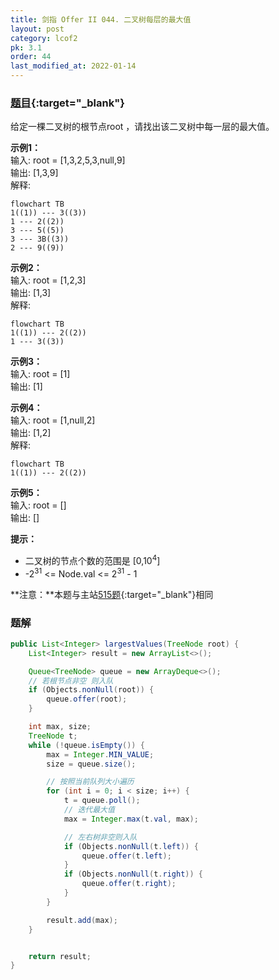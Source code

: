 ```yaml
---
title: 剑指 Offer II 044. 二叉树每层的最大值
layout: post
category: lcof2
pk: 3.1
order: 44
last_modified_at: 2022-01-14
---
```


### [题目](https://leetcode.cn/problems/hPov7L/){:target="_blank"}

给定一棵二叉树的根节点root ，请找出该二叉树中每一层的最大值。

**示例1：**  
输入: root = [1,3,2,5,3,null,9]  
输出: [1,3,9]  
解释:

```mermaid
flowchart TB
1((1)) --- 3((3))
1 --- 2((2))
3 --- 5((5))
3 --- 3B((3))
2 --- 9((9))
```

**示例2：**  
输入: root = [1,2,3]  
输出: [1,3]  
解释:

```mermaid
flowchart TB
1((1)) --- 2((2))
1 --- 3((3))
```

**示例3：**  
输入: root = [1]  
输出: [1]

**示例4：**  
输入: root = [1,null,2]  
输出: [1,2]  
解释:

```mermaid
flowchart TB
1((1)) --- 2((2))
```

**示例5：**  
输入: root = []  
输出: []

**提示：**
- 二叉树的节点个数的范围是 [0,10<sup>4</sup>]
- -2<sup>31</sup> <= Node.val <= 2<sup>31</sup> - 1

**注意：**本题与主站[515题](https://leetcode.cn/problems/find-largest-value-in-each-tree-row/){:target="_blank"}相同

### 题解

```java
public List<Integer> largestValues(TreeNode root) {
    List<Integer> result = new ArrayList<>();

    Queue<TreeNode> queue = new ArrayDeque<>();
    // 若根节点非空 则入队
    if (Objects.nonNull(root)) {
        queue.offer(root);
    }

    int max, size;
    TreeNode t;
    while (!queue.isEmpty()) {
        max = Integer.MIN_VALUE;
        size = queue.size();

        // 按照当前队列大小遍历
        for (int i = 0; i < size; i++) {
            t = queue.poll();
            // 迭代最大值
            max = Integer.max(t.val, max);

            // 左右树非空则入队
            if (Objects.nonNull(t.left)) {
                queue.offer(t.left);
            }
            if (Objects.nonNull(t.right)) {
                queue.offer(t.right);
            }
        }

        result.add(max);
    }


    return result;
}
```